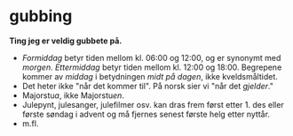 # gubbing
**Ting jeg er veldig gubbete på.**
- *Formiddag* betyr tiden mellom kl. 06:00 og 12:00, og er synonymt med *morgen*. *Ettermiddag* betyr tiden mellom kl. 12:00 og 18:00. Begrepene kommer av *middag* i betydningen *midt på dagen*, ikke kveldsmåltidet.
- Det heter ikke "når det kommer til". På norsk sier vi "når det *gjelder*."
- Majorstu*a*, ikke Majorstu*en*. 
- Julepynt, julesanger, julefilmer osv. kan dras frem først etter 1. des eller første søndag i advent og må fjernes senest første helg etter nyttår. 
- m.fl.
